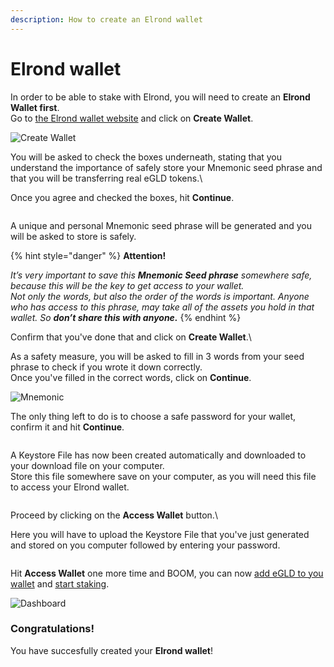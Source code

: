 ```yaml
---
description: How to create an Elrond wallet
---
```


# Elrond wallet

In order to be able to stake with Elrond, you will need to create an **Elrond Wallet first**.\
Go to [the Elrond wallet website](https://wallet.elrond.com/) and click on **Create Wallet**.

![Create Wallet](https://user-images.githubusercontent.com/95366163/146779127-9f825473-3696-4620-8d6b-276fe2592017.png)

You will be asked to check the boxes underneath, stating that you understand the importance of safely store your Mnemonic seed phrase and that you will be transferring real eGLD tokens.\


Once you agree and checked the boxes, hit **Continue**.

<figure><img src="https://user-images.githubusercontent.com/95366163/146780305-06ff212a-423e-4ac8-8301-bf426585a101.png" alt=""><figcaption></figcaption></figure>

A unique and personal Mnemonic seed phrase will be generated and you will be asked to store is safely.

{% hint style="danger" %}
**Attention!**

_It’s very important to save this **Mnemonic Seed phrase** somewhere safe, because this will be the key to get access to your wallet._\
_Not only the words, but also the order of the words is important. Anyone who has access to this phrase, may take all of the assets you hold in that wallet. So **don’t share this with anyone.**_
{% endhint %}

Confirm that you've done that and click on **Create Wallet**.\


As a safety measure, you will be asked to fill in 3 words from your seed phrase to check if you wrote it down correctly.\
Once you've filled in the correct words, click on **Continue**.

![Mnemonic](https://user-images.githubusercontent.com/95366163/146782062-25d4baea-274f-4c6b-86b7-f5ea51b1c638.png)

The only thing left to do is to choose a safe password for your wallet, confirm it and hit **Continue**.

<figure><img src="https://user-images.githubusercontent.com/95366163/146783008-ddc28841-26cc-4268-a013-d74bfa94eb9b.png" alt=""><figcaption></figcaption></figure>

A Keystore File has now been created automatically and downloaded to your download file on your computer.\
Store this file somewhere save on your computer, as you will need this file to access your Elrond wallet.

<figure><img src="https://user-images.githubusercontent.com/95366163/146783895-12363610-6cad-414b-86a5-9ba71bd8842f.png" alt=""><figcaption></figcaption></figure>

Proceed by clicking on the **Access Wallet** button.\


Here you will have to upload the Keystore File that you've just generated and stored on you computer followed by entering your password.

<figure><img src="https://user-images.githubusercontent.com/95366163/146783831-b2bd137f-90cb-4999-87a1-d2456d339388.png" alt=""><figcaption></figcaption></figure>

Hit **Access Wallet** one more time and BOOM, you can now [add eGLD to you wallet](broken-reference) and [start staking](../markdowns/how\_to\_stake\_egld\_with\_elrond.md).

![Dashboard](https://user-images.githubusercontent.com/95366163/146786617-2ab0e1c1-5c88-4866-8719-ab3ab838e04c.png)

### Congratulations!

You have succesfully created your **Elrond wallet**!
